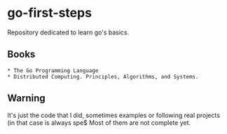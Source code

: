 # go-first-steps
Repository dedicated to learn go's basics. 


## Books
	* The Go Programming Language
	* Distributed Computing. Principles, Algorithms, and Systems.


## Warning
It's just the code that I did, sometimes examples or following real projects (in that case is always spe$
Most of them are not complete yet.

